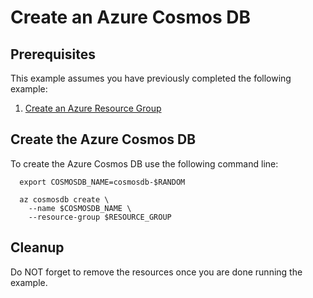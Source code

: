 
# Create an Azure Cosmos DB

## Prerequisites

This example assumes you have previously completed the following example:

1. [Create an Azure Resource Group](../../group/create/)

<!-- workflow.include(../../group/create/README.md) -->

## Create the Azure Cosmos DB

To create the Azure Cosmos DB use the following command line:

````shell
  export COSMOSDB_NAME=cosmosdb-$RANDOM

  az cosmosdb create \
    --name $COSMOSDB_NAME \
    --resource-group $RESOURCE_GROUP
````

## Cleanup

Do NOT forget to remove the resources once you are done running the example.
